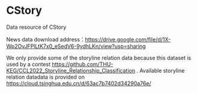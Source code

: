 # CStory
Data resource of CStory

News data download address：https://drive.google.com/file/d/1X-Wp2OvJFPlLtK7x0_eSedV6-9ydhLKn/view?usp=sharing

We only provide some of the storyline relation data because this dataset is used by a contest https://github.com/THU-KEG/CCL2022_Storyline_Relationship_Classification .
Available storyline relation datadata is provided on https://cloud.tsinghua.edu.cn/d/63ac7b7402d34290a76e/
